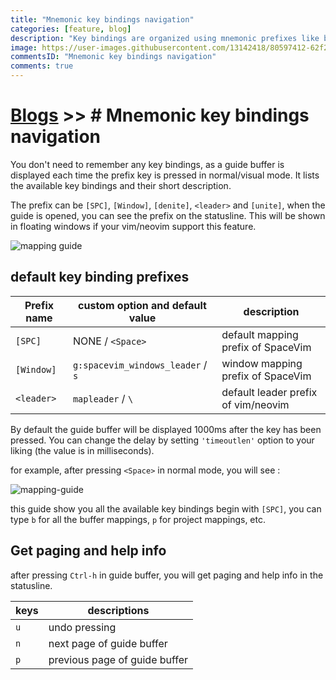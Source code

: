 ```yaml
---
title: "Mnemonic key bindings navigation"
categories: [feature, blog]
description: "Key bindings are organized using mnemonic prefixes like b for buffer, p for project, s for search, h for help, etc…"
image: https://user-images.githubusercontent.com/13142418/80597412-62f2f200-8a5a-11ea-9dbf-30ec9f82422a.gif
commentsID: "Mnemonic key bindings navigation"
comments: true
---
```


# [Blogs](../blog/) >> # Mnemonic key bindings navigation

You don't need to remember any key bindings, as a guide buffer is displayed each time the prefix key is pressed
in normal/visual mode. It lists the available key bindings and their short description.

The prefix can be `[SPC]`, `[Window]`, `[denite]`, `<leader>` and `[unite]`, when the guide is opened, you can
see the prefix on the statusline. This will be shown in floating windows if your vim/neovim support this feature.

![mapping guide](https://user-images.githubusercontent.com/13142418/35568184-9a318082-058d-11e8-9d88-e0eafd1d498d.gif)

## default key binding prefixes

| Prefix name | custom option and default value   | description                         |
| ----------- | --------------------------------- | ----------------------------------- |
| `[SPC]`     | NONE / `<Space>`                  | default mapping prefix of SpaceVim  |
| `[Window]`  | `g:spacevim_windows_leader` / `s` | window mapping prefix of SpaceVim   |
| `<leader>`  | `mapleader` / `` \ ``             | default leader prefix of vim/neovim |

By default the guide buffer will be displayed 1000ms after the key has been pressed. You can change the delay by setting `'timeoutlen'` option to your liking (the value is in milliseconds).

for example, after pressing `<Space>` in normal mode, you will see :

![mapping-guide](https://cloud.githubusercontent.com/assets/13142418/25778673/ae8c3168-3337-11e7-8536-ee78d59e5a9c.png)

this guide show you all the available key bindings begin with `[SPC]`, you can type `b` for all the buffer mappings, `p` for project mappings, etc.

## Get paging and help info

after pressing `Ctrl-h` in guide buffer, you will get paging and help info in the statusline.

| keys | descriptions                  |
| ---- | ----------------------------- |
| `u`  | undo pressing                 |
| `n`  | next page of guide buffer     |
| `p`  | previous page of guide buffer |
